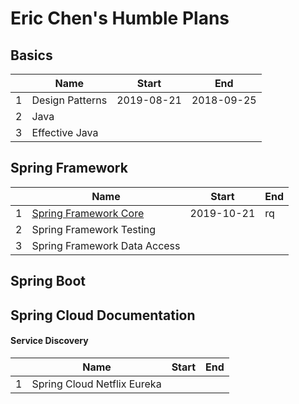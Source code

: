 # Eric Chen's Humble Plans

## Basics

|      | Name            | Start      | End        |
| ---- | --------------- | ---------- | ---------- |
| 1    | Design Patterns | 2019-08-21 | 2018-09-25 |
| 2    | Java            |            |            |
| 3    | Effective Java  |            |            |

## Spring Framework

|      | Name                                                         | Start      | End  |
| ---- | ------------------------------------------------------------ | ---------- | ---- |
| 1    | [Spring Framework Core](02-spring-framework-documentation/02-core/README.md) | 2019-10-21 | rq   |
| 2    | Spring Framework Testing                                     |            |      |
| 3    | Spring Framework Data Access                                 |            |      |

## Spring Boot

## Spring Cloud Documentation

#### Service Discovery

|      | Name                        | Start | End  |
| ---- | --------------------------- | ----- | ---- |
| 1    | Spring Cloud Netflix Eureka |       |      |

